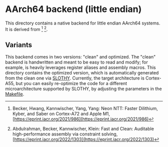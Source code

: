 [//]: # (SPDX-License-Identifier: CC-BY-4.0)

# AArch64 backend (little endian)

This directory contains a native backend for little endian AArch64 systems. It is derived from [^NeonNTT] [^SLOTHY_Paper].

## Variants

This backend comes in two versions: "clean" and optimized. The "clean" backend is handwritten and meant to be easy to read and modify; for example, is heavily leverages register aliases and assembly macros. This directory contains the optimized version, which is automatically generated from the clean one via [SLOTHY](https://github.com/slothy-optimizer/slothy). Currently, the
target architecture is Cortex-A55, but you can easily re-optimize the code for a different microarchitecture supported
by SLOTHY, by adjusting the parameters in the [Makefile](src/Makefile).

<!--- bibliography --->
[^NeonNTT]: Becker, Hwang, Kannwischer, Yang, Yang: Neon NTT: Faster Dilithium, Kyber, and Saber on Cortex-A72 and Apple M1, [https://eprint.iacr.org/2021/986](https://eprint.iacr.org/2021/986)
[^SLOTHY_Paper]: Abdulrahman, Becker, Kannwischer, Klein: Fast and Clean: Auditable high-performance assembly via constraint solving, [https://eprint.iacr.org/2022/1303](https://eprint.iacr.org/2022/1303)

